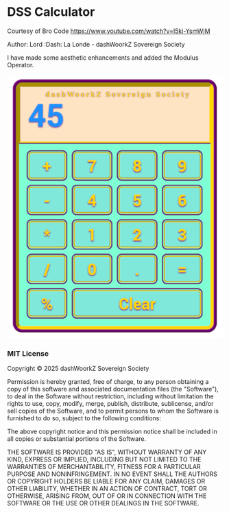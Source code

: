 # DSS Calculator
Courtesy of Bro Code https://www.youtube.com/watch?v=I5kj-YsmWjM

Author: Lord :Dash: La Londe - dashWoorkZ Sovereign Society

I have made some aesthetic enhancements and added the Modulus Operator.

<img src="calculator.png">


### MIT License

Copyright &copy; 2025 dashWoorkZ Sovereign Society

Permission is hereby granted, free of charge, to any person obtaining a copy
of this software and associated documentation files (the "Software"), to deal
in the Software without restriction, including without limitation the rights
to use, copy, modify, merge, publish, distribute, sublicense, and/or sell
copies of the Software, and to permit persons to whom the Software is
furnished to do so, subject to the following conditions:

The above copyright notice and this permission notice shall be included in all
copies or substantial portions of the Software.

THE SOFTWARE IS PROVIDED "AS IS", WITHOUT WARRANTY OF ANY KIND, EXPRESS OR
IMPLIED, INCLUDING BUT NOT LIMITED TO THE WARRANTIES OF MERCHANTABILITY,
FITNESS FOR A PARTICULAR PURPOSE AND NONINFRINGEMENT. IN NO EVENT SHALL THE
AUTHORS OR COPYRIGHT HOLDERS BE LIABLE FOR ANY CLAIM, DAMAGES OR OTHER
LIABILITY, WHETHER IN AN ACTION OF CONTRACT, TORT OR OTHERWISE, ARISING FROM,
OUT OF OR IN CONNECTION WITH THE SOFTWARE OR THE USE OR OTHER DEALINGS IN THE
SOFTWARE.
